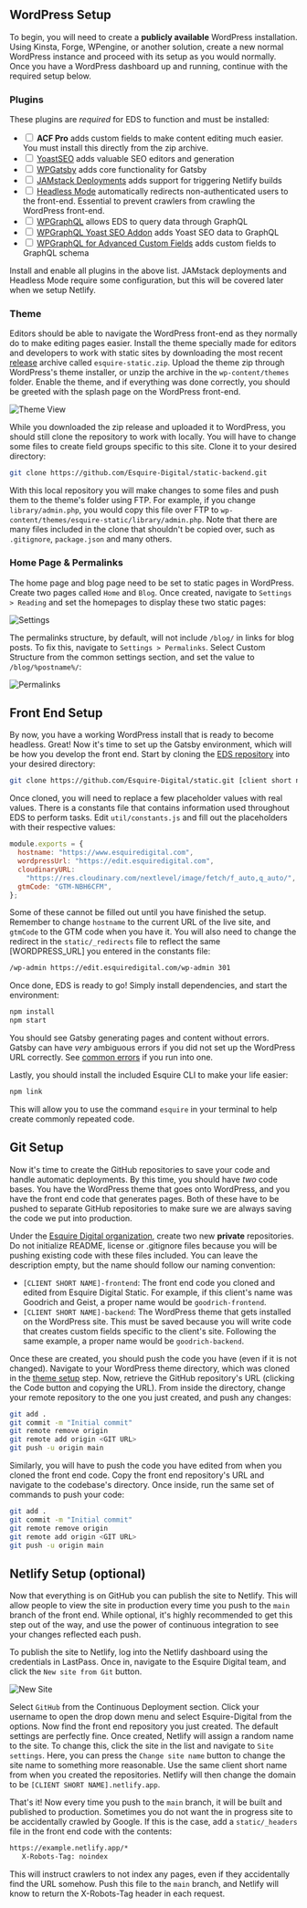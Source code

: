 ## WordPress Setup

To begin, you will need to create a **publicly available** WordPress installation. Using Kinsta, Forge, WPengine, or another solution, create a new normal WordPress instance and proceed with its setup as you would normally. Once you have a WordPress dashboard up and running, continue with the required setup below.

### Plugins

These plugins are _required_ for EDS to function and must be installed:

- <input type="checkbox"> **ACF Pro** adds custom fields to make content editing much easier. You must install this directly from the zip archive.
- <input type="checkbox"> <a href="https://wordpress.org/plugins/wordpress-seo/">YoastSEO</a> adds valuable SEO editors and generation
- <input type="checkbox"> <a href="https://wordpress.org/plugins/wp-gatsby/">WPGatsby</a> adds core functionality for Gatsby
- <input type="checkbox"> <a href="https://wordpress.org/plugins/wp-jamstack-deployments/">JAMstack Deployments</a> adds support for triggering Netlify builds
- <input type="checkbox"> <a href="https://wordpress.org/plugins/headless-mode/">Headless Mode</a> automatically redirects non-authenticated users to the front-end. Essential to prevent crawlers from crawling the WordPress front-end.
- <input type="checkbox"> <a href="https://wordpress.org/plugins/wp-graphql/">WPGraphQL</a> allows EDS to query data through GraphQL
- <input type="checkbox"> <a href="https://wordpress.org/plugins/add-wpgraphql-seo/">WPGraphQL Yoast SEO Addon</a> adds Yoast SEO data to GraphQL
- <input type="checkbox"> <a href="https://www.wpgraphql.com/acf/">WPGraphQL for Advanced Custom Fields</a> adds custom fields to GraphQL schema

Install and enable all plugins in the above list. JAMstack deployments and Headless Mode require some configuration, but this will be covered later when we setup Netlify.

### Theme

Editors should be able to navigate the WordPress front-end as they normally do to make editing pages easier. Install the theme specially made for editors and developers to work with static sites by downloading the most recent [release](https://github.com/Esquire-Digital/static-backend/releases) archive called `esquire-static.zip`. Upload the theme zip through WordPress's theme installer, or unzip the archive in the `wp-content/themes` folder. Enable the theme, and if everything was done correctly, you should be greeted with the splash page on the WordPress front-end.

![Theme View](../_media/theme.png)

While you downloaded the zip release and uploaded it to WordPress, you should still clone the repository to work with locally. You will have to change some files to create field groups specific to this site. Clone it to your desired directory:

```sh
git clone https://github.com/Esquire-Digital/static-backend.git
```

With this local repository you will make changes to some files and push them to the theme's folder using FTP. For example, if you change `library/admin.php`, you would copy this file over FTP to `wp-content/themes/esquire-static/library/admin.php`. Note that there are many files included in the clone that shouldn't be copied over, such as `.gitignore`, `package.json` and many others.

### Home Page & Permalinks

The home page and blog page need to be set to static pages in WordPress. Create two pages called `Home` and `Blog`. Once created, navigate to `Settings > Reading` and set the homepages to display these two static pages:

![Settings](../_media/reading.png)

The permalinks structure, by default, will not include `/blog/` in links for blog posts. To fix this, navigate to `Settings > Permalinks`. Select Custom Structure from the common settings section, and set the value to `/blog/%postname%/`:

![Permalinks](../_media/permalinks.png)

## Front End Setup

By now, you have a working WordPress install that is ready to become headless. Great! Now it's time to set up the Gatsby environment, which will be how you develop the front end. Start by cloning the [EDS repository](https://github.com/Esquire-Digital/static) into your desired directory:

```sh
git clone https://github.com/Esquire-Digital/static.git [client short name]
```

Once cloned, you will need to replace a few placeholder values with real values. There is a constants file that contains information used throughout EDS to perform tasks. Edit `util/constants.js` and fill out the placeholders with their respective values:

```js
module.exports = {
  hostname: "https://www.esquiredigital.com",
  wordpressUrl: "https://edit.esquiredigital.com",
  cloudinaryURL:
    "https://res.cloudinary.com/nextlevel/image/fetch/f_auto,q_auto/",
  gtmCode: "GTM-NBH6CFM",
};
```

Some of these cannot be filled out until you have finished the setup. Remember to change `hostname` to the current URL of the live site, and `gtmCode` to the GTM code when you have it. You will also need to change the redirect in the `static/_redirects` file to reflect the same [WORDPRESS_URL] you entered in the constants file:

```txt
/wp-admin https://edit.esquiredigital.com/wp-admin 301
```

Once done, EDS is ready to go! Simply install dependencies, and start the environment:

```sh
npm install
npm start
```

You should see Gatsby generating pages and content without errors. Gatsby can have _very_ ambiguous errors if you did not set up the WordPress URL correctly. See [common errors](development/gotchas) if you run into one.

Lastly, you should install the included Esquire CLI to make your life easier:

```sh
npm link
```

This will allow you to use the command `esquire` in your terminal to help create commonly repeated code.

## Git Setup

Now it's time to create the GitHub repositories to save your code and handle automatic deployments. By this time, you should have _two_ code bases. You have the WordPress theme that goes onto WordPress, and you have the front end code that generates pages. Both of these have to be pushed to separate GitHub repositories to make sure we are always saving the code we put into production.

Under the [Esquire Digital organization](https://github.com/Esquire-Digital), create two new **private** repositories. Do not initialize README, license or .gitignore files because you will be pushing existing code with these files included. You can leave the description empty, but the name should follow our naming convention:

- `[CLIENT SHORT NAME]-frontend`: The front end code you cloned and edited from Esquire Digital Static. For example, if this client's name was Goodrich and Geist, a proper name would be `goodrich-frontend`.
- `[CLIENT SHORT NAME]-backend`: The WordPress theme that gets installed on the WordPress site. This must be saved because you will write code that creates custom fields specific to the client's site. Following the same example, a proper name would be `goodrich-backend`.

Once these are created, you should push the code you have (even if it is not changed). Navigate to your WordPress theme directory, which was cloned in the [theme setup](http://localhost:3000/#/development/getting-started?id=theme) step. Now, retrieve the GitHub repository's URL (clicking the Code button and copying the URL). From inside the directory, change your remote repository to the one you just created, and push any changes:

```sh
git add .
git commit -m "Initial commit"
git remote remove origin
git remote add origin <GIT URL>
git push -u origin main
```

Similarly, you will have to push the code you have edited from when you cloned the front end code. Copy the front end repository's URL and navigate to the codebase's directory. Once inside, run the same set of commands to push your code:

```sh
git add .
git commit -m "Initial commit"
git remote remove origin
git remote add origin <GIT URL>
git push -u origin main
```

## Netlify Setup (optional)

Now that everything is on GitHub you can publish the site to Netlify. This will allow people to view the site in production every time you push to the `main` branch of the front end. While optional, it's highly recommended to get this step out of the way, and use the power of continuous integration to see your changes reflected each push.

To publish the site to Netlify, log into the Netlify dashboard using the credentials in LastPass. Once in, navigate to the Esquire Digital team, and click the `New site from Git` button.

![New Site](../_media/new_site.png)

Select `GitHub` from the Continuous Deployment section. Click your username to open the drop down menu and select Esquire-Digital from the options. Now find the front end repository you just created. The default settings are perfectly fine. Once created, Netlify will assign a random name to the site. To change this, click the site in the list and navigate to `Site settings`. Here, you can press the `Change site name` button to change the site name to something more reasonable. Use the same client short name from when you created the repositories. Netlify will then change the domain to be `[CLIENT SHORT NAME].netlify.app`.

That's it! Now every time you push to the `main` branch, it will be built and published to production. Sometimes you do not want the in progress site to be accidentally crawled by Google. If this is the case, add a `static/_headers` file in the front end code with the contents:

```txt
https://example.netlify.app/*
   X-Robots-Tag: noindex
```

This will instruct crawlers to not index any pages, even if they accidentally find the URL somehow. Push this file to the `main` branch, and Netlify will know to return the X-Robots-Tag header in each request.
